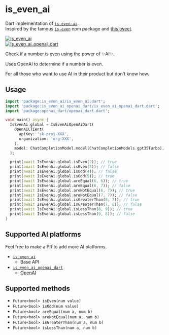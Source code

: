 # is_even_ai

Dart implementation of [`is-even-ai`](https://github.com/Calvin-LL/is-even-ai).  
Inspired by the famous [`is-even`](https://www.npmjs.com/package/is-even) npm package and [this tweet](https://twitter.com/erenbali/status/1766602689863950658).

[![is_even_ai](https://img.shields.io/pub/v/is_even_ai?label=is_even_ai)](https://pub.dev/packages/is_even_ai)  
[![is_even_ai_openai_dart](https://img.shields.io/pub/v/is_even_ai_openai_dart?label=is_even_ai_openai_dart)](https://pub.dev/packages/is_even_ai_openai_dart)


Check if a number is even using the power of ✨AI✨.

Uses OpenAI to determine if a number is even.

For all those who want to use AI in their product but don't know how.

## Usage

```dart
import 'package:is_even_ai/is_even_ai.dart';
import 'package:is_even_ai_openai_dart/is_even_ai_openai_dart.dart';
import 'package:openai_dart/openai_dart.dart';

void main() async {
  IsEvenAi.global = IsEvenAiOpenAiDart(
    OpenAIClient(
      apiKey: 'sk-proj-XXX',
      organization: 'org-XXX',
    ),
    model: ChatCompletionModel.model(ChatCompletionModels.gpt35Turbo),
  );

  print(await IsEvenAi.global.isEven(2)); // true
  print(await IsEvenAi.global.isEven(3)); // false
  print(await IsEvenAi.global.isOdd(4)); // false
  print(await IsEvenAi.global.isOdd(5)); // true
  print(await IsEvenAi.global.areEqual(6, 6)); // true
  print(await IsEvenAi.global.areEqual(6, 7)); // false
  print(await IsEvenAi.global.areNotEqual(6, 7)); // true
  print(await IsEvenAi.global.areNotEqual(7, 7)); // false
  print(await IsEvenAi.global.isGreaterThan(8, 7)); // true
  print(await IsEvenAi.global.isGreaterThan(7, 8)); // false
  print(await IsEvenAi.global.isLessThan(8, 9)); // true
  print(await IsEvenAi.global.isLessThan(9, 8)); // false
}

```

## Supported AI platforms

Feel free to make a PR to add more AI platforms.

- [`is_even_ai`](https://pub.dev/packages/is_even_ai)
  - Base API
- [`is_even_ai_openai_dart`](https://pub.dev/packages/is_even_ai_openai_dart)
  - [OpenAI](https://openai.com) 

## Supported methods

- `Future<bool> isEven(num value)`
- `Future<bool> isOdd(num value)`
- `Future<bool> areEqual(num a, num b)`
- `Future<bool> areNotEqual(num a, num b)`
- `Future<bool> isGreaterThan(num a, num b)`
- `Future<bool> isLessThan(num a, num b)`